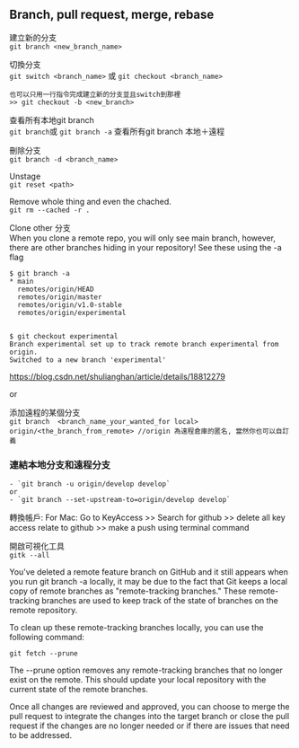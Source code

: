 
## Branch, pull request, merge, rebase  


建立新的分支     
`git branch <new_branch_name>`

切換分支    
`git switch <branch_name>` 或
`git checkout <branch_name>`          

    也可以只用一行指令完成建立新的分支並且switch到那裡      
    >> git checkout -b <new_branch>

查看所有本地git branch  
`git branch`或
`git branch -a`  查看所有git branch 本地＋遠程


刪除分支   
`git branch -d <branch_name>`


Unstage     
`git reset <path>`

Remove whole thing and even the chached.       
`git rm --cached -r . `





Clone other 分支  
When you clone a remote repo, you will only see main branch, however, there are other branches hiding in your repository! See these using the -a flag

    $ git branch -a
    * main
      remotes/origin/HEAD
      remotes/origin/master
      remotes/origin/v1.0-stable
      remotes/origin/experimental

           
    $ git checkout experimental
    Branch experimental set up to track remote branch experimental from origin.
    Switched to a new branch 'experimental'

    
https://blog.csdn.net/shulianghan/article/details/18812279

or

添加遠程的某個分支   
`git branch  <branch_name_your_wanted_for local>  origin/<the_branch_from_remote> //origin 為遠程倉庫的匿名, 當然你也可以自訂義`

### 連結本地分支和遠程分支
    - `git branch -u origin/develop develop`
    or 
    - `git branch --set-upstream-to=origin/develop develop`


轉換帳戶:
For Mac: Go to KeyAccess >> Search for github >> delete all key access relate to github >> make a push using terminal command


開啟可視化工具   
`gitk --all`


You've deleted a remote feature branch on GitHub and it still appears when you run git branch -a locally, it may be due to the fact that Git keeps a local copy of remote branches as "remote-tracking branches." These remote-tracking branches are used to keep track of the state of branches on the remote repository.

To clean up these remote-tracking branches locally, you can use the following command:

`git fetch --prune`

The --prune option removes any remote-tracking branches that no longer exist on the remote. This should update your local repository with the current state of the remote branches.




Once all changes are reviewed and approved, you can choose to merge the pull request to integrate the changes into the target branch or close the pull request if the changes are no longer needed or if there are issues that need to be addressed.


